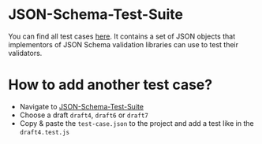 # JSON-Schema-Test-Suite

You can find all test cases [here](https://github.com/json-schema-org/JSON-Schema-Test-Suite).
It contains a set of JSON objects that implementors of JSON Schema validation libraries can use to test their validators.

# How to add another test case?

* Navigate to [JSON-Schema-Test-Suite](https://github.com/json-schema-org/JSON-Schema-Test-Suite/tree/master/tests)
* Choose a draft `draft4`, `draft6` or `draft7`
* Copy & paste the `test-case.json` to the project and add a test like in the `draft4.test.js`